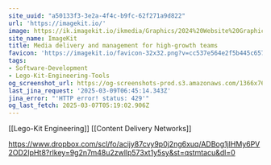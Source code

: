 ```yaml
---
site_uuid: "a50133f3-3e2a-4f4c-b9fc-62f271a9d822"
url: 'https://imagekit.io/'
image: https://ik.imagekit.io/ikmedia/Graphics/2024%20Website%20Graphics/OG%20Images/OG%20Homepage%20blank.jpg?updatedAt=1714687781461&tr=w-1200:l-text,i-Manage,%20collaborate,%20and%20deliver%20perfect%20media%20assets%20at%20scale,co-FFFFFF,fs-40,lx-95,ly-250,w-450,tg-b,ia-left,ff-fonts@@Poppins-Regular.ttf,l-end,f-png,e-sharpen
site_name: ImageKit
title: Media delivery and management for high-growth teams
favicon: 'https://imagekit.io/favicon-32x32.png?v=cc537e564e2f5b445c657c3fbeee1576'
tags:
- Software-Development
- Lego-Kit-Engineering-Tools
og_screenshot_url: https://og-screenshots-prod.s3.amazonaws.com/1366x768/80/false/2a1b78da3cc31fa70c18d771abdab25febb9f2bfc13dc67ee4ff63a614667055.jpeg
last_jina_request: '2025-03-09T06:45:14.343Z'
jina_error: "'HTTP error! status: 429'"
og_last_fetch: 2025-03-07T05:19:02.906Z
---
```

[[Lego-Kit Engineering]]
[[Content Delivery Networks]]


https://www.dropbox.com/scl/fo/acijy87cvy9p0j2ng6xuq/ADBog1jlHMy6PV2OD2IpHt8?rlkey=9g2n7m48u2zwllp573xt1y5sy&st=qstmtacu&dl=0

